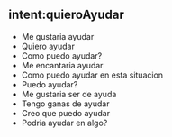 ## intent:quieroAyudar
- Me gustaria ayudar
- Quiero ayudar
- Como puedo ayudar?
- Me encantaria ayudar
- Como puedo ayudar en esta situacion
- Puedo ayudar?
- Me gustaria ser de ayuda
- Tengo ganas de ayudar
- Creo que puedo ayudar
- Podria ayudar en algo?
